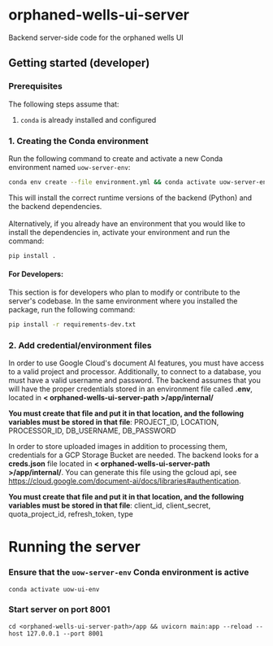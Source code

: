 # orphaned-wells-ui-server
Backend server-side code for the orphaned wells UI

## Getting started (developer)

### Prerequisites

The following steps assume that:

1. `conda` is already installed and configured

### 1. Creating the Conda environment

Run the following command to create and activate a new Conda environment named `uow-server-env`:

```sh
conda env create --file environment.yml && conda activate uow-server-env
```

This will install the correct runtime versions of the backend (Python) and the backend dependencies.\
\
Alternatively, if you already have an environment that you would like to install the dependencies in, 
activate your environment and run the command:
```sh
pip install .
```

#### For Developers:

This section is for developers who plan to modify or contribute to the server's codebase. In the same environment
where you installed the package, run the following command:
```sh
pip install -r requirements-dev.txt
```

### 2. Add credential/environment files

In order to use Google Cloud's document AI features, you must have access to a valid project and processor. Additionally, to connect to a database, you must have a valid username and password. The backend assumes that you will have the proper credentials stored in an environment file called **.env**, located in **< orphaned-wells-ui-server-path >/app/internal/**

**You must create that file and put it in that location, and the following variables must be stored in that file**:
    PROJECT_ID, LOCATION, PROCESSOR_ID, DB_USERNAME, DB_PASSWORD

In order to store uploaded images in addition to processing them, credentials for a GCP Storage Bucket are needed. The backend looks for a **creds.json** file located in **< orphaned-wells-ui-server-path >/app/internal/**. You can generate this file using the gcloud api, see https://cloud.google.com/document-ai/docs/libraries#authentication.

**You must create that file and put it in that location, and the following variables must be stored in that file**:
    client_id, client_secret, quota_project_id, refresh_token, type

# Running the server

### Ensure that the `uow-server-env` Conda environment is active

```console
conda activate uow-ui-env
```

### Start server on port 8001

```console
cd <orphaned-wells-ui-server-path>/app && uvicorn main:app --reload --host 127.0.0.1 --port 8001
```